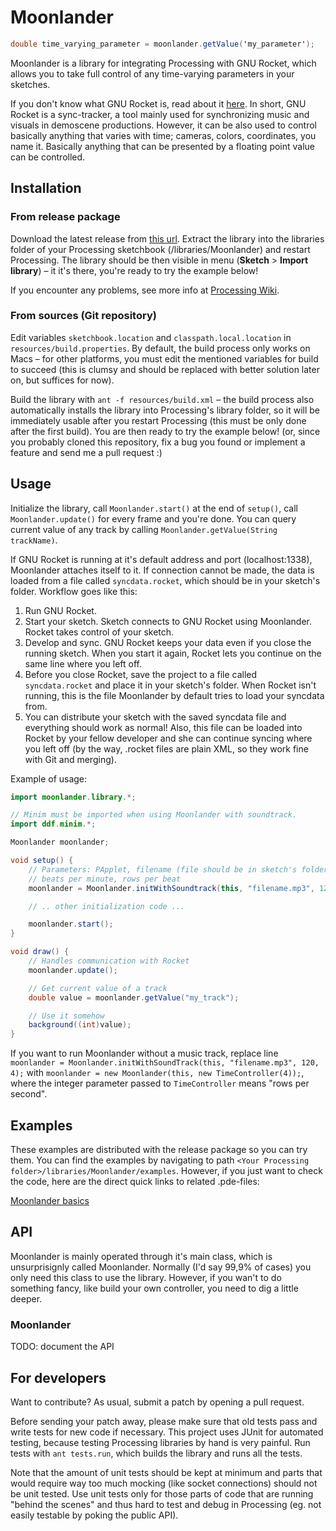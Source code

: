 # Moonlander

```java
double time_varying_parameter = moonlander.getValue('my_parameter');
```

Moonlander is a library for integrating Processing with GNU Rocket, which allows you to take full control of any time-varying parameters in your sketches.

If you don't know what GNU Rocket is, read about it [here](https://github.com/kusma/rocket). In short, GNU Rocket is a sync-tracker, a tool mainly used for synchronizing music and visuals in demoscene productions. However, it can be also used to control basically anything that varies with time; cameras, colors, coordinates, you name it. Basically anything that can be presented by a floating point value can be controlled.


## Installation

### From release package

Download the latest release from [this url](http://firebug.kapsi.fi/moonlander/Moonlander.zip). Extract the library into the libraries folder of your Processing sketchbook (<Your Processing folder>/libraries/Moonlander) and restart Processing. The library should be then visible in menu (**Sketch** > **Import library**) – it it's there, you're ready to try the example below!

If you encounter any problems, see more info at [Processing Wiki](http://wiki.processing.org/w/How_to_Install_a_Contributed_Library#Manual_Install).

### From sources (Git repository)

Edit variables `sketchbook.location` and `classpath.local.location` in `resources/build.properties`. By default, the build process only works on Macs – for other platforms, you must edit the mentioned variables for build to succeed (this is clumsy and should be replaced with better solution later on, but suffices for now).

Build the library with `ant -f resources/build.xml` – the build process also automatically installs the library into Processing's library folder, so it will be immediately usable after you restart Processing (this must be only done after the first build). You are then ready to try the example below! (or, since you probably cloned this repository, fix a bug you found or implement a feature and send me a pull request :)


## Usage

Initialize the library, call `Moonlander.start()` at the end of `setup()`, call `Moonlander.update()` for every frame and you're done. You can query current value of any track by calling `Moonlander.getValue(String trackName)`.

If GNU Rocket is running at it's default address and port (localhost:1338), Moonlander attaches itself to it. If connection cannot be made, the data is loaded from a file called `syncdata.rocket`, which should be in your sketch's folder. Workflow goes like this:

1. Run GNU Rocket.
2. Start your sketch. Sketch connects to GNU Rocket using Moonlander. Rocket takes control of your sketch.
3. Develop and sync. GNU Rocket keeps your data even if you close the running sketch. When you start it again, Rocket lets you continue on the same line where you left off. 
4. Before you close Rocket, save the project to a file called `syncdata.rocket` and place it in your sketch's folder. When Rocket isn't running, this is the file Moonlander by default tries to load your syncdata from.
5. You can distribute your sketch with the saved syncdata file and everything should work as normal! Also, this file can be loaded into Rocket by your fellow developer and she can continue syncing where you left off (by the way, .rocket files are plain XML, so they work fine with Git and merging).

Example of usage:

```java
import moonlander.library.*;

// Minim must be imported when using Moonlander with soundtrack.
import ddf.minim.*;

Moonlander moonlander;

void setup() {
    // Parameters: PApplet, filename (file should be in sketch's folder), 
    // beats per minute, rows per beat
    moonlander = Moonlander.initWithSoundtrack(this, "filename.mp3", 120, 4);

    // .. other initialization code ...

    moonlander.start();
}

void draw() {
    // Handles communication with Rocket
    moonlander.update();

    // Get current value of a track
    double value = moonlander.getValue("my_track");

    // Use it somehow
    background((int)value);
}

```

If you want to run Moonlander without a music track, replace line `moonlander = Moonlander.initWithSoundTrack(this, "filename.mp3", 120, 4);` with `moonlander = new Moonlander(this, new TimeController(4));`, where the integer parameter passed to `TimeController` means "rows per second".

## Examples

These examples are distributed with the release package so you can try them. You can find the examples by navigating to path `<Your Processing folder>/libraries/Moonlander/examples`. However, if you just want to check the code, here are the direct quick links to related .pde-files:

[Moonlander basics](examples/Moonlander_Basics)

## API

Moonlander is mainly operated through it's main class, which is unsurprisignly called Moonlander. Normally (I'd say 99,9% of cases) you only need this class to use the library. However, if you wan't to do something fancy, like build your own controller, you need to dig a little deeper. 

### Moonlander

TODO: document the API


## For developers

Want to contribute? As usual, submit a patch by opening a pull request.

Before sending your patch away, please make sure that old tests pass and write tests for new code if necessary. This project uses JUnit for automated testing, because testing Processing libraries by hand is very painful. Run tests with `ant tests.run`, which builds the library and runs all the tests. 

Note that the amount of unit tests should be kept at minimum and parts that would require way too much mocking (like socket connections) should not be unit tested. Use unit tests only for those parts of code that are running "behind the scenes" and thus hard to test and debug in Processing (eg. not easily testable by poking the public API).
